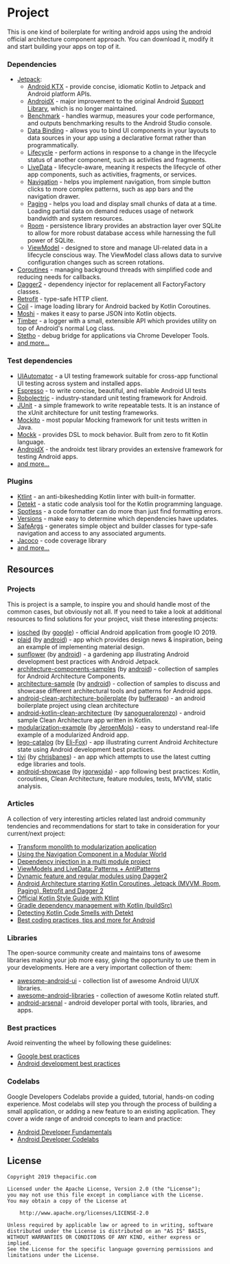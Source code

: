 # Project
This is one kind of boilerplate for writing android apps using the android official architecture component approach. You can download it, modify it and start building your apps on top of it.

### Dependencies

-   [Jetpack](https://developer.android.com/jetpack):
    -   [Android KTX](https://developer.android.com/kotlin/ktx.html) - provide concise, idiomatic Kotlin to Jetpack and Android platform APIs.
    -   [AndroidX](https://developer.android.com/jetpack/androidx) - major improvement to the original Android [Support Library](https://developer.android.com/topic/libraries/support-library/index), which is no longer maintained.
    -   [Benchmark](https://developer.android.com/studio/profile/benchmark.html) - handles warmup, measures your code performance, and outputs benchmarking results to the Android Studio console.
    -   [Data Binding](https://developer.android.com/topic/libraries/data-binding/) - allows you to bind UI components in your layouts to data sources in your app using a declarative format rather than programmatically.
    -   [Lifecycle](https://developer.android.com/topic/libraries/architecture/lifecycle) - perform actions in response to a change in the lifecycle status of another component, such as activities and fragments.
    -   [LiveData](https://developer.android.com/topic/libraries/architecture/livedata) - lifecycle-aware, meaning it respects the lifecycle of other app components, such as activities, fragments, or services.
    -   [Navigation](https://developer.android.com/guide/navigation/) - helps you implement navigation, from simple button clicks to more complex patterns, such as app bars and the navigation drawer.
    -   [Paging](https://developer.android.com/topic/libraries/architecture/paging/) - helps you load and display small chunks of data at a time. Loading partial data on demand reduces usage of network bandwidth and system resources.
    -   [Room](https://developer.android.com/topic/libraries/architecture/room) - persistence library provides an abstraction layer over SQLite to allow for more robust database access while harnessing the full power of SQLite.
    -   [ViewModel](https://developer.android.com/topic/libraries/architecture/viewmodel) - designed to store and manage UI-related data in a lifecycle conscious way. The ViewModel class allows data to survive configuration changes such as screen rotations.
-   [Coroutines](https://kotlinlang.org/docs/reference/coroutines-overview.html) - managing background threads with simplified code and reducing needs for callbacks.
-   [Dagger2](https://dagger.dev/) - dependency injector for replacement all FactoryFactory classes.
-   [Retrofit](https://square.github.io/retrofit/) - type-safe HTTP client.
-   [Coil](https://github.com/coil-kt/coil) - image loading library for Android backed by Kotlin Coroutines.
-   [Moshi](https://github.com/square/moshi) - makes it easy to parse JSON into Kotlin objects.
-   [Timber](https://github.com/JakeWharton/timber) - a logger with a small, extensible API which provides utility on top of Android's normal Log class.
-   [Stetho](http://facebook.github.io/stetho/) - debug bridge for applications via Chrome Developer Tools.
-   [and more...](https://github.com/VMadalin/kotlin-sample-app/blob/master/buildSrc/src/main/kotlin/dependencies/Dependencies.kt)

### Test dependencies

-   [UIAutomator](https://developer.android.com/training/testing/ui-automator) - a UI testing framework suitable for cross-app functional UI testing across system and installed apps.
-   [Espresso](https://developer.android.com/training/testing/espresso) - to write concise, beautiful, and reliable Android UI tests
-   [Robolectric](https://github.com/robolectric/robolectric) - industry-standard unit testing framework for Android.
-   [JUnit](https://github.com/junit-team/junit4) - a simple framework to write repeatable tests. It is an instance of the xUnit architecture for unit testing frameworks.
-   [Mockito](https://github.com/nhaarman/mockito-kotlin) - most popular Mocking framework for unit tests written in Java.
-   [Mockk](https://github.com/mockk/mockk) - provides DSL to mock behavior. Built from zero to fit Kotlin language.
-   [AndroidX](https://github.com/android/android-test) - the androidx test library provides an extensive framework for testing Android apps.
-   [and more...](https://github.com/VMadalin/kotlin-sample-app/blob/master/buildSrc/src/main/kotlin/dependencies/TestDependencies.kt)

### Plugins

-   [Ktlint](https://github.com/pinterest/ktlint) - an anti-bikeshedding Kotlin linter with built-in formatter.
-   [Detekt](https://github.com/arturbosch/detekt) - a static code analysis tool for the Kotlin programming language.
-   [Spotless](https://github.com/diffplug/spotless) - a code formatter can do more than just find formatting errors.
-   [Versions](https://github.com/ben-manes/gradle-versions-plugin) - make easy to determine which dependencies have updates.
-   [SafeArgs](https://developer.android.com/guide/navigation/navigation-pass-data#Safe-args) - generates simple object and builder classes for type-safe navigation and access to any associated arguments.
-   [Jacoco](https://github.com/jacoco/jacoco) - code coverage library
-   [and more...](https://github.com/VMadalin/kotlin-sample-app/blob/master/buildSrc/build-dependencies.gradle.kts)

## Resources

### Projects

This is project is a sample, to inspire you and should handle most of the common cases, but obviously not all. If you need to take a look at additional resources to find solutions for your project, visit these interesting projects:

-   [iosched](https://github.com/google/iosched) (by [google](https://github.com/google)) - official Android application from google IO 2019.
-   [plaid](https://github.com/android/plaid) (by [android](https://github.com/android)) - app which provides design news & inspiration, being an example of implementing material design.
-   [sunflower](https://github.com/android/sunflower) (by [android](https://github.com/android)) - a gardening app illustrating Android development best practices with Android Jetpack.
-   [architecture-components-samples](https://github.com/android/architecture-components-samples) (by [android](https://github.com/android)) - collection of samples for Android Architecture Components.
-   [architecture-sample](https://github.com/android/architecture-samples) (by [android](https://github.com/android)) - collection of samples to discuss and showcase different architectural tools and patterns for Android apps.
-   [android-clean-architecture-boilerplate](https://github.com/bufferapp/android-clean-architecture-boilerplate) (by [bufferapp](https://github.com/bufferapp)) - an android boilerplate project using clean architecture
-   [android-kotlin-clean-architecture](https://github.com/sanogueralorenzo/Android-Kotlin-Clean-Architecture) (by [sanogueralorenzo](https://github.com/sanogueralorenzo)) - android sample Clean Architecture app written in Kotlin.
-   [modularization-example](https://github.com/JeroenMols/ModularizationExample) (by [JeroenMols](https://github.com/JeroenMols)) - easy to understand real-life example of a modularized Android app.
-   [lego-catalog](https://github.com/Eli-Fox/LEGO-Catalog) (by [Eli-Fox](https://github.com/Eli-Fox)) - app illustrating current Android Architecture state using Android development best practices.
-   [tivi](https://github.com/chrisbanes/tivi) (by [chrisbanes](https://github.com/chrisbanes)) - an app which attempts to use the latest cutting edge libraries and tools.
-   [android-showcase](https://github.com/igorwojda/android-showcase) (by [igorwojda](https://github.com/igorwojda)) - app following best practices: Kotlin, coroutines, Clean Architecture, feature modules, tests, MVVM, static analysis.

### Articles

A collection of very interesting articles related last android community tendencies and recommendations for start to take in consideration for your current/next project:

-   [Transform monolith to modularization application](https://medium.com/androiddevelopers/a-patchwork-plaid-monolith-to-modularized-app-60235d9f212e)
-   [Using the Navigation Component in a Modular World](https://medium.com/swlh/using-the-navigation-component-in-a-modular-world-e7578825962)
-   [Dependency injection in a multi module project](https://medium.com/androiddevelopers/dependency-injection-in-a-multi-module-project-1a09511c14b7)
-   [ViewModels and LiveData: Patterns + AntiPatterns](https://medium.com/androiddevelopers/viewmodels-and-livedata-patterns-antipatterns-21efaef74a54)
-   [Dynamic feature and regular modules using Dagger2](https://blog.q42.nl/dynamic-feature-and-regular-modules-using-dagger2-12a7edcec1ff)
-   [Android Architecture starring Kotlin Coroutines, Jetpack (MVVM, Room, Paging), Retrofit and Dagger 2](https://proandroiddev.com/android-architecture-starring-kotlin-coroutines-jetpack-mvvm-room-paging-retrofit-and-dagger-7749b2bae5f7)
-   [Official Kotlin Style Guide with Ktlint](https://proandroiddev.com/official-kotlin-style-guide-with-ktlint-4a649c172956)
-   [Gradle dependency management with Kotlin (buildSrc)](https://proandroiddev.com/gradle-dependency-management-with-kotlin-94eed4df9a28)
-   [Detecting Kotlin Code Smells with Detekt](https://proandroiddev.com/detecting-kotlin-code-smells-with-detekt-e79c52a35faf)
-   [Best coding practices, tips and more for Android](https://medium.com/mindorks/best-coding-practices-tips-and-more-for-android-4ec03c7eeb2c)

### Libraries

The open-source community create and maintains tons of awesome libraries making your job more easy, giving the opportunity to use them in your developments. Here are a very important collection of them:

-   [awesome-android-ui](https://github.com/wasabeef/awesome-android-ui) - collection list of awesome Android UI/UX libraries.
-   [awesome-android-libraries](https://github.com/KotlinBy/awesome-kotlin#android-libraries) - collection of awesome Kotlin related stuff.
-   [android-arsenal](https://android-arsenal.com/) - android developer portal with tools, libraries, and apps.

### Best practices

Avoid reinventing the wheel by following these guidelines:

-   [Google best practices](https://developer.android.com/distribute/best-practices)
-   [Android development best practices](https://github.com/futurice/android-best-practices)

### Codelabs

Google Developers Codelabs provide a guided, tutorial, hands-on coding experience. Most codelabs will step you through the process of building a small application, or adding a new feature to an existing application. They cover a wide range of android concepts to learn and practice:

-   [Android Developer Fundamentals](https://developer.android.com/courses/fundamentals-training/toc-v2)
-   [Android Developer Codelabs](https://codelabs.developers.google.com/?cat=Android)

## License

```license
Copyright 2019 thepacific.com

Licensed under the Apache License, Version 2.0 (the "License");
you may not use this file except in compliance with the License.
You may obtain a copy of the License at

    http://www.apache.org/licenses/LICENSE-2.0

Unless required by applicable law or agreed to in writing, software
distributed under the License is distributed on an "AS IS" BASIS,
WITHOUT WARRANTIES OR CONDITIONS OF ANY KIND, either express or implied.
See the License for the specific language governing permissions and
limitations under the License.
```

